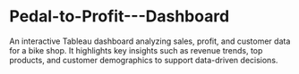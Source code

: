 # Pedal-to-Profit---Dashboard
An interactive Tableau dashboard analyzing sales, profit, and customer data for a bike shop. It highlights key insights such as revenue trends, top products, and customer demographics to support data-driven decisions.
